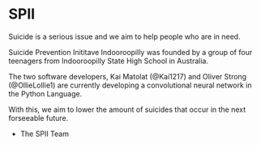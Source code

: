 # SPII

Suicide is a serious issue and we aim to help people who are in need.

Suicide Prevention Inititave Indooroopilly was founded by a group of four teenagers from Indooroopilly State High School in Australia.

The two software developers, Kai Matolat (@Kai1217) and Oliver Strong (@OllieLollie1) are currently developing a convolutional neural network in the Python Language.

With this, we aim to lower the amount of suicides that occur in the next forseeable future.

- The SPII Team 
